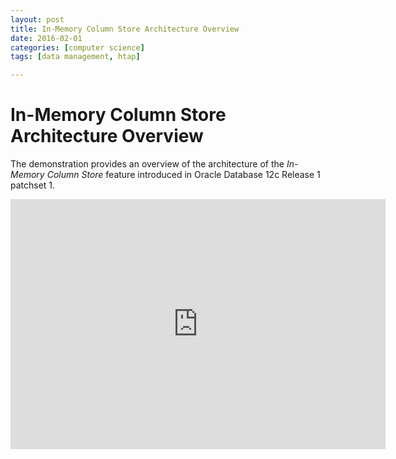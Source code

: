```yaml
---
layout: post
title: In-Memory Column Store Architecture Overview 
date: 2016-02-01
categories: [computer science]
tags: [data management, htap]

---
```



In-Memory Column Store Architecture Overview
=====

The demonstration provides an overview of the architecture of the *In-Memory Column Store* feature introduced in Oracle Database 12c Release 1 patchset 1.

<iframe width="600" height="400" src="https://www.youtube.com/embed/fMW2-TDheec" frameborder="0" allowfullscreen></iframe>

